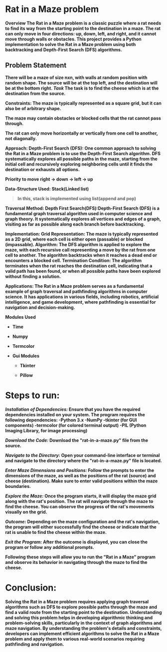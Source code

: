 # Rat in a Maze problem 
**Overview**<b r>
The Rat in a Maze problem is a classic puzzle where a rat needs to find its way from the starting point to the destination in a maze. 
The rat can only move in four directions: up, down, left, and right, and it cannot move through walls or obstacles.
This project provides a Python implementation to solve the Rat in a Maze problem using both backtracking and Depth-First Search (DFS) algorithms.

## Problem Statement 
There will be a maze of size nxn, with walls at random position with random shape. The source will be at the top left, and the destination will be at the bottom right.
*Task*
The task is to find the cheese which is at the destination from the source.


**Constraints:**
The maze is typically represented as a square grid, but it can also be of arbitrary shape.

The maze may contain obstacles or blocked cells that the rat cannot pass through.

The rat can only move horizontally or vertically from one cell to another, not diagonally.




**Approach:**
Depth-First Search (DFS): One common approach to solving the Rat in a Maze problem is to use the Depth-First Search algorithm. DFS systematically explores all possible paths in the maze, starting from the initial cell and recursively exploring neighboring cells until it finds the destination or exhausts all options.

**Priority to move**
right -> down -> left -> up


**Data-Structure Used:**
Stack(Linked list)
> In this, stack is implemented using list(append and pop)

**Traversal Method:**
Depth First Search(DFS):Depth-First Search (DFS) is a fundamental graph traversal algorithm used in computer science and graph theory. It systematically explores all vertices and edges of a graph, visiting as far as possible along each branch before backtracking.

**Implementation:**
Grid Representation: The maze is typically represented as a 2D grid, where each cell is either open (passable) or blocked (impassable).
Algorithm: The DFS algorithm is applied to explore the maze, with each recursive call representing a move by the rat from one cell to another. The algorithm backtracks when it reaches a dead end or encounters a blocked cell.
Termination Condition: The algorithm terminates when the rat reaches the destination cell, indicating that a valid path has been found, or when all possible paths have been explored without finding a solution.


**Applications:**
The Rat in a Maze problem serves as a fundamental example of graph traversal and pathfinding algorithms in computer science.
It has applications in various fields, including robotics, artificial intelligence, and game development, where pathfinding is essential for navigation and decision-making.


**Modules Used**

* Time

* Numpy

* Termcolor

* **Gui Modules**

    * Tkinter

    * Pillow
# Steps to run:
*Installation of Dependencies:* Ensure that you have the required dependencies installed on your system. The program requires the following dependencies:
-Python 3.x
-NumPy
-tkinter (for GUI components)
-termcolor (for colored terminal output)
-PIL (Python Imaging Library, for image processing)


*Download the Code:* Download the "rat-in-a-maze.py" file from the source.


*Navigate to the Directory:* Open your command-line interface or terminal and navigate to the directory where the "rat-in-a-maze.py" file is located.

*Enter Maze Dimensions and Positions:* Follow the prompts to enter the dimensions of the maze, as well as the positions of the rat (source) and cheese (destination). Make sure to enter valid positions within the maze boundaries.


*Explore the Maze:* Once the program starts, it will display the maze grid along with the rat's position. The rat will navigate through the maze to find the cheese. You can observe the progress of the rat's movements visually on the grid.


*Outcome:* Depending on the maze configuration and the rat's navigation, the program will either successfully find the cheese or indicate that the rat is unable to find the cheese within the maze.


*Exit the Program:* After the outcome is displayed, you can close the program or follow any additional prompts.

Following these steps will allow you to run the "Rat in a Maze" program and observe its behavior in navigating through the maze to find the cheese.

# Conclusion:
Solving the Rat in a Maze problem requires applying graph traversal algorithms such as DFS to explore possible paths through the maze and find a valid route from the starting point to the destination.
Understanding and solving this problem helps in developing algorithmic thinking and problem-solving skills, particularly in the context of graph algorithms and maze navigation.
By understanding the problem's details and constraints, developers can implement efficient algorithms to solve the Rat in a Maze problem and apply them to various real-world scenarios requiring pathfinding and navigation.







